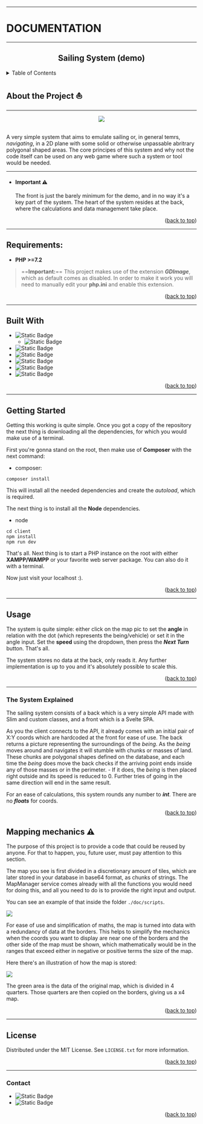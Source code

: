 <a id="readme-top"></a>

---
<h1>DOCUMENTATION</h1>

---

<h2 align="center">Sailing System (demo)</h2>

<details>
    <summary>Table of Contents</summary>
    <ol>
        <li><a href="#about-the-project">About The Project</a></li>
        <ul><a href="#requirements">Requirements</a></ul>
        <ul>            
            <a href="#built-with">Built With</a>
        </ul>
        <li><a href="#getting-started">Getting Started</a></li>
        <li><a href="#usage">Usage</a></li>
        <li><a href="#the-system-explained">The System Explained</a></li>
        <li><a href="#license">License</a></li>
        <li><a href="#contact">Contact</a></li>
    </ol>
</details>

<!-- ABOUT THE PROJECT -->
## About the Project :boat:
---
<div align="center">
    <img src="./doc/images/map_example.png">
</div><br>

A very simple system that aims to emulate sailing or, in general temrs, *navigating*, in a 2D plane with some solid or otherwise unpassable abritrary polygonal shaped areas.
The core principes of this system and why not the code itself can be used on any web game where such a system or tool would be needed.

---

* #### Important :warning:
    The front is just the barely minimum for the demo, and in no way it's a key part of the system. The heart of the system resides at the back, where the calculations and data management take place.

<p align="right">(<a href="#readme-top">back to top</a>)</p>

---

## Requirements:

* **PHP >=7.2**

>==**Important:**==
>This project makes use of the extension ***GDImage***, which as default comes as disabled. In order to make it work you will need to manually edit your **php.ini** and enable this extension.

<p align="right">(<a href="#readme-top">back to top</a>)</p>

---

## Built With

* ![Static Badge](https://img.shields.io/badge/PHP%207.20-black?style=for-the-badge&logo=PHP&logoColor=blue)
    * ![Static Badge](https://img.shields.io/badge/Slim_4-black?style=for-the-badge&logo=PHP)
* ![Static Badge](https://img.shields.io/badge/Svelte-black?style=for-the-badge&logo=Svelte&logoColor=%23FF3E00)
* ![Static Badge](https://img.shields.io/badge/Tailwind%20CSS-black?style=for-the-badge&logo=tailwindcss&logoColor=%2306B6D4)
* ![Static Badge](https://img.shields.io/badge/SQLite-black?style=for-the-badge&logo=sqlite&logoColor=%23003B57)
* ![Static Badge](https://img.shields.io/badge/Composer-black?style=for-the-badge&logo=composer&logoColor=%23885630)
* ![Static Badge](https://img.shields.io/badge/npm-black?style=for-the-badge&logo=npm&logoColor=%23CB3837)


<p align="right">(<a href="#readme-top">back to top</a>)</p>

---

## Getting Started

Getting this working is quite simple. Once you got a copy of the repository the next thing is downloading all the dependencies, for which you would make use of a terminal.

First you're gonna stand on the root, then make use of **Composer** with the next command:
* composer:
```
composer install
```

This will install all the needed dependencies and create the *autoload*, which is required.

The next thing is to install all the **Node** dependencies.
* node
```
cd client
npm install
npm run dev
```

That's all.
Next thing is to start a PHP instance on the root with either **XAMPP/WAMPP** or your favorite web server package. You can also do it with a terminal.

Now just visit your localhost :).

<p align="right">(<a href="#readme-top">back to top</a>)</p>

---

## Usage

The system is quite simple: either click on the map pic to set the **angle** in relation with the dot (which represents the being/vehicle) or set it in the angle input. Set the **speed** using the dropdown, then press the ***Next Turn*** button. That's all.

The system stores no data at the back, only reads it. Any further implementation is up to you and it's absolutely possible to scale this.

<p align="right">(<a href="#readme-top">back to top</a>)</p>

---

### The System Explained

The sailing system consists of a back which is a very simple API made with Slim and custom classes, and a front which is a Svelte SPA.

As you the client connects to the API, it already comes with an initial pair of X:Y coords which are hardcoded at the front for ease of use. The back returns a picture representing the surroundings of the *being*.
As the *being* moves around and navigates it will stumble with chunks or masses of land. These chunks are polygonal shapes defined on the database, and each time the *being* does move the back checks if the arriving point ends inside any of those masses or in the perimeter. - If it does, the *being* is then placed right outside and its speed is reduced to 0. Further tries of going in the same direction will end in the same result.

For an ease of calculations, this system rounds any number to ***int***. There are no ***floats*** for coords.

<p align="right">(<a href="#readme-top">back to top</a>)</p>

## Mapping mechanics :warning:

The purpose of this project is to provide a code that could be reused by anyone. For that to happen, you, future user, must pay attention to this section.

The map you see is first divided in a discretionary amount of tiles, which are later stored in your database in base64 format, as chunks of strings. The MapManager service comes already with all the functions you would need for doing this, and all you need to do is to provide the right input and output.

You can see an example of that inside the folder `./doc/scripts`.

![](./readme_assets/pic1.png)

For ease of use and simplification of maths, the map is turned into data with a redundancy of data at the borders. This helps to simplify the mechanics when the coords you want to display are near one of the borders and the other side of the map must be shown, which mathematically would be in the ranges that exceed either in negative or positive terms the size of the map.

Here there's an illustration of how the map is stored:

![](./readme_assets/pic2.png)

The green area is the data of the original map, which is divided in 4 quarters. Those quarters are then copied on the borders, giving us a x4 map.

<p align="right">(<a href="#readme-top">back to top</a>)</p>

---

## License

Distributed under the MIT License. See `LICENSE.txt` for more information.

<p align="right">(<a href="#readme-top">back to top</a>)</p>

---

### Contact

* ![Static Badge](https://img.shields.io/badge/Discord%3A-CoderLotl-gray?style=for-the-badge&logo=discord&logoColor=%235865F2&labelColor=black)
* ![Static Badge](https://img.shields.io/badge/Gmail%3A-j.e.delmar.87%40gmail.com-gray?style=for-the-badge&logo=gmail&logoColor=%23EA4335&labelColor=black)

<p align="right">(<a href="#readme-top">back to top</a>)</p>

